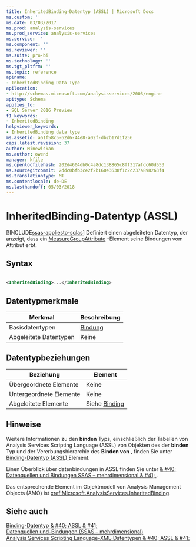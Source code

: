 ```yaml
---
title: InheritedBinding-Datentyp (ASSL) | Microsoft Docs
ms.custom: ''
ms.date: 03/03/2017
ms.prod: analysis-services
ms.prod_service: analysis-services
ms.service: ''
ms.component: ''
ms.reviewer: ''
ms.suite: pro-bi
ms.technology: ''
ms.tgt_pltfrm: ''
ms.topic: reference
apiname:
- InheritedBinding Data Type
apilocation:
- http://schemas.microsoft.com/analysisservices/2003/engine
apitype: Schema
applies_to:
- SQL Server 2016 Preview
f1_keywords:
- InheritedBinding
helpviewer_keywords:
- InheritedBinding data type
ms.assetid: a61f58c5-62d6-44e8-a02f-db2b17d1f256
caps.latest.revision: 37
author: Minewiskan
ms.author: owend
manager: kfile
ms.openlocfilehash: 202d4604db0c4a8dc138865c8ff317afdc60d553
ms.sourcegitcommit: 2ddc0bfb3ce2f2b160e3638f1c2c237a898263f4
ms.translationtype: MT
ms.contentlocale: de-DE
ms.lasthandoff: 05/03/2018
---
```

# <a name="inheritedbinding-data-type-assl"></a>InheritedBinding-Datentyp (ASSL)
[!INCLUDE[ssas-appliesto-sqlas](../../../includes/ssas-appliesto-sqlas.md)]
  Definiert einen abgeleiteten Datentyp, der anzeigt, dass ein [MeasureGroupAttribute](../../../analysis-services/scripting/data-type/measuregroupattribute-data-type-assl.md) -Element seine Bindungen vom Attribut erbt.  
  
## <a name="syntax"></a>Syntax  
  
```xml  
  
<InheritedBinding>...</InheritedBinding>  
```  
  
## <a name="data-type-characteristics"></a>Datentypmerkmale  
  
|Merkmal|Beschreibung|  
|--------------------|-----------------|  
|Basisdatentypen|[Bindung](../../../analysis-services/scripting/data-type/binding-data-type-assl.md)|  
|Abgeleitete Datentypen|Keine|  
  
## <a name="data-type-relationships"></a>Datentypbeziehungen  
  
|Beziehung|Element|  
|------------------|-------------|  
|Übergeordnete Elemente|Keine|  
|Untergeordnete Elemente|Keine|  
|Abgeleitete Elemente|Siehe [Binding](../../../analysis-services/scripting/data-type/binding-data-type-assl.md)|  
  
## <a name="remarks"></a>Hinweise  
 Weitere Informationen zu den **binden** Typs, einschließlich der Tabellen von Analysis Services Scripting Language (ASSL) von Objekten des der **binden** Typ und der Vererbungshierarchie des  **Binden von** , finden Sie unter [Binding-Datentyp &#40;ASSL&#41; ](../../../analysis-services/scripting/data-type/binding-data-type-assl.md) Element.  
  
 Einen Überblick über datenbindungen in ASSL finden Sie unter [& #40; Datenquellen und Bindungen SSAS – mehrdimensional & #41; ](../../../analysis-services/multidimensional-models/data-sources-and-bindings-ssas-multidimensional.md).  
  
 Das entsprechende Element im Objektmodell von Analysis Management Objects (AMO) ist <xref:Microsoft.AnalysisServices.InheritedBinding>.  
  
## <a name="see-also"></a>Siehe auch  
 [Binding-Datentyp & #40; ASSL & #41;](../../../analysis-services/scripting/data-type/binding-data-type-assl.md)   
 [Datenquellen und-Bindungen &#40;SSAS – mehrdimensional&#41;](../../../analysis-services/multidimensional-models/data-sources-and-bindings-ssas-multidimensional.md)   
 [Analysis Services Scripting Language-XML-Datentypen & #40; ASSL & #41;](../../../analysis-services/scripting/data-type/analysis-services-scripting-language-xml-data-types-assl.md)  
  
  
